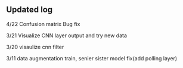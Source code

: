 ## Updated log 

4/22 Confusion matrix Bug fix

3/21 Visualize CNN layer output and try new data

3/20 visaulize cnn filter

3/11 data augmentation train, senier sister model fix(add polling layer)
